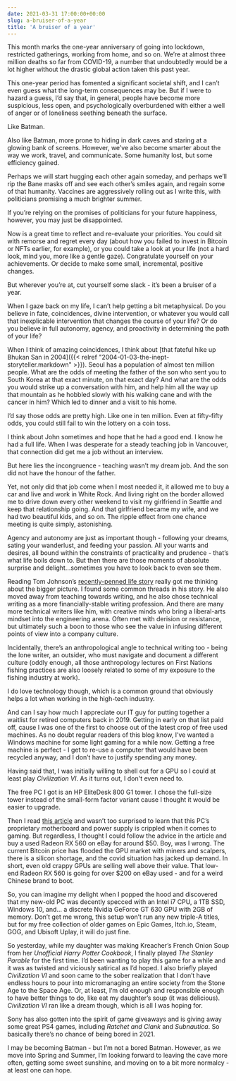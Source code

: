 ```yaml
---
date: 2021-03-31 17:00:00+00:00
slug: a-bruiser-of-a-year
title: 'A bruiser of a year'
---
```


This month marks the one-year anniversary of going into lockdown, restricted gatherings, working from home, and so on. We’re at almost three million deaths so far from COVID-19, a number that undoubtedly would be a lot higher without the drastic global action taken this past year.

This one-year period has fomented a significant societal shift, and I can’t even guess what the long-term consequences may be. But if I were to hazard a guess, I’d say that, in general, people have become more suspicious, less open, and psychologically overburdened with either a well of anger or of loneliness seething beneath the surface.

Like Batman.

Also like Batman, more prone to hiding in dark caves and staring at a glowing bank of screens. However, we’ve also become smarter about the way we work, travel, and communicate. Some humanity lost, but some efficiency gained.

Perhaps we will start hugging each other again someday, and perhaps we’ll rip the Bane masks off and see each other’s smiles again, and regain some of that humanity. Vaccines are aggressively rolling out as I write this, with politicians promising a much brighter summer.

If you’re relying on the promises of politicians for your future happiness, however, you may just be disappointed.

Now is a great time to reflect and re-evaluate your priorities. You could sit with remorse and regret every day (about how you failed to invest in Bitcoin or NFTs earlier, for example), or you could take a look at your life (not a hard look, mind you, more like a gentle gaze). Congratulate yourself on your achievements. Or decide to make some small, incremental, positive changes.

But wherever you’re at, cut yourself some slack - it’s been a bruiser of a year.

<!--more-->

When I gaze back on my life, I can’t help getting a bit metaphysical. Do you believe in fate, coincidences, divine intervention, or whatever you would call that inexplicable intervention that changes the course of your life? Or do you believe in full autonomy, agency, and proactivity in determining the path of your life?

When I think of amazing coincidences, I think about [that fateful hike up Bhukan San in 2004]({{< relref "2004-01-03-the-inept-storyteller.markdown" >}}). Seoul has a population of almost ten million people. What are the odds of meeting the father of the son who sent you to South Korea at that exact minute, on that exact day? And what are the odds you would strike up a conversation with him, and help him all the way up that mountain as he hobbled slowly with his walking cane and with the cancer in him? Which led to dinner and a visit to his home.

I’d say those odds are pretty high. Like one in ten million. Even at fifty-fifty odds, you could still fail to win the lottery on a coin toss.

I think about John sometimes and hope that he had a good end. I know he had a full life. When I was desperate for a steady teaching job in Vancouver, that connection did get me a job without an interview.

But here lies the incongruence - teaching wasn’t my dream job. And the son did not have the honour of the father.

Yet, not only did that job come when I most needed it, it allowed me to buy a car and live and work in White Rock. And living right on the border allowed me to drive down every other weekend to visit my girlfriend in Seattle and keep that relationship going. And that girlfriend became my wife, and we had two beautiful kids, and so on. The ripple effect from one chance meeting is quite simply, astonishing.

Agency and autonomy are just as important though - following your dreams, sating your wanderlust, and feeding your passion. All your wants and desires, all bound within the constraints of practicality and prudence - that’s what life boils down to. But then there are those moments of absolute surprise and delight...sometimes you have to look back to even see them.

Reading Tom Johnson’s [recently-penned life story](https://idratherbewriting.com/blog/life-story-what-shapes-your-lifes-trajectory/) really got me thinking about the bigger picture. I found some common threads in his story. He also moved away from teaching towards writing, and he also chose technical writing as a more financially-stable writing profession. And there are many more technical writers like him, with creative minds who bring a liberal-arts mindset into the engineering arena. Often met with derision or resistance, but ultimately such a boon to those who see the value in infusing different points of view into a company culture.

Incidentally, there’s an anthropological angle to technical writing too - being the lone writer, an outsider, who must navigate and document a different culture (oddly enough, all those anthropology lectures on First Nations fishing practices are also loosely related to some of my exposure to the fishing industry at work).

I do love technology though, which is a common ground that obviously helps a lot when working in the high-tech industry.

And can I say how much I appreciate our IT guy for putting together a waitlist for retired computers back in 2019. Getting in early on that list paid off, cause I was one of the first to choose out of the latest crop of free used machines. As no doubt regular readers of this blog know, I’ve wanted a Windows machine for some light gaming for a while now. Getting a free machine is perfect - I get to re-use a computer that would have been recycled anyway, and I don’t have to justify spending any money.

Having said that, I was initially willing to shell out for a GPU so I could at least play *Civilization VI*. As it turns out, I  don't even need to.

The free PC I got is an HP EliteDesk 800 G1 tower. I chose the full-size tower instead of the small-form factor variant cause I thought it would be easier to upgrade.

Then I read [this article](https://www.techspot.com/article/1841-gpu-cheap-oem-pc/) and wasn’t too surprised to learn that this PC’s proprietary motherboard and power supply is crippled when it comes to gaming. But regardless, I thought I could follow the advice in the article and buy a used Radeon RX 560 on eBay for around $50. Boy, was I wrong. The current Bitcoin price has flooded the GPU market with miners and scalpers, there is a silicon shortage, and the covid situation has jacked up demand. In short, even old crappy GPUs are selling well above their value. That low-end Radeon RX 560 is going for over $200 on eBay used - and for a weird Chinese brand to boot.

So, you can imagine my delight when I popped the hood and discovered that my new-old PC was decently specced with an Intel i7 CPU, a 1TB SSD, Windows 10, and… a discrete Nvidia GeForce GT 630 GPU with 2GB of memory. Don’t get me wrong, this setup won’t run any new triple-A titles, but for my free collection of older games on Epic Games, Itch.io, Steam, GOG, and Ubisoft Uplay, it will do just fine.

So yesterday, while my daughter was making Kreacher’s French Onion Soup from her *Unofficial Harry Potter Cookbook*, I finally played *The Stanley Parable* for the first time. I’d been wanting to play this game for a while and it was as twisted and viciously satirical as I’d hoped. I also briefly played *Civilization VI* and soon came to the sober realization that I don’t have endless hours to pour into micromanaging an entire society from the Stone Age to the Space Age. Or, at least, I’m old enough and responsible enough to have better things to do, like eat my daughter’s soup (it was delicious). *Civilization VI* ran like a dream though, which is all I was hoping for.

Sony has also gotten into the spirit of game giveaways and is giving away some great PS4 games, including *Ratchet and Clank* and *Subnautica*. So basically there’s no chance of being bored in 2021.

I may be becoming Batman - but I’m not a bored Batman. However, as we move into Spring and Summer, I’m looking forward to leaving the cave more often, getting some sweet sunshine, and moving on to a bit more normalcy - at least one can hope.
